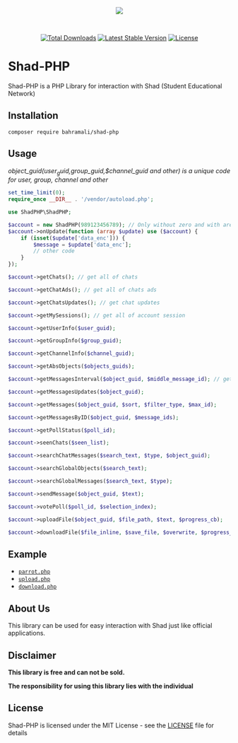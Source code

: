 <p align="center">
<a href='https://web.shad.ir' target="_blank">
<img src='https://bahramali.ir/img/shad.logo.png'></img></a></p>
<br />
<p align="center">
<a href="https://packagist.org/packages/bahramali/shad-php" target="_blank"><img src="https://img.shields.io/packagist/dt/bahramali/shad-php" alt="Total Downloads"></a>
<a href="https://packagist.org/packages/bahramali/shad-php" target="_blank"><img src="https://img.shields.io/packagist/v/bahramali/shad-php" alt="Latest Stable Version"></a>
<a href="https://packagist.org/packages/bahramali/shad-php" target="_blank"><img src="https://img.shields.io/packagist/l/bahramali/shad-php" alt="License"></a>
</p>

# Shad-PHP
Shad-PHP is a PHP Library for interaction with Shad (Student Educational Network)

## Installation
```
composer require bahramali/shad-php
```
## Usage
*object_guid($user_guid,$group_guid,$channel_guid and other) is a unique code for user, group, channel and other*
```php
set_time_limit(0);
require_once __DIR__ . '/vendor/autoload.php';

use ShadPHP\ShadPHP;

$account = new ShadPHP(989123456789); // Only without zero and with area code 98
$account->onUpdate(function (array $update) use ($account) {
    if (isset($update['data_enc'])) {
        $message = $update['data_enc'];
        // other code
    }
});

```
```php
$account->getChats(); // get all of chats

$account->getChatAds(); // get all of chats ads

$account->getChatsUpdates(); // get chat updates

$account->getMySessions(); // get all of account session

$account->getUserInfo($user_guid);

$account->getGroupInfo($group_guid);

$account->getChannelInfo($channel_guid);

$account->getAbsObjects($objects_guids);

$account->getMessagesInterval($object_guid, $middle_message_id); // get message content by message id

$account->getMessagesUpdates($object_guid);

$account->getMessages($object_guid, $sort, $filter_type, $max_id);

$account->getMessagesByID($object_guid, $message_ids);

$account->getPollStatus($poll_id);

$account->seenChats($seen_list);

$account->searchChatMessages($search_text, $type, $object_guid);

$account->searchGlobalObjects($search_text);

$account->searchGlobalMessages($search_text, $type);

$account->sendMessage($object_guid, $text);

$account->votePoll($poll_id, $selection_index);

$account->uploadFile($object_guid, $file_path, $text, $progress_cb);

$account->downloadFile($file_inline, $save_file, $overwrite, $progress_cb);

```
## Example
* [`parrot.php`](https://github.com/ErfanBahramali/Shad-PHP/blob/main/examples/parrot.php) 
* [`upload.php`](https://github.com/ErfanBahramali/Shad-PHP/blob/main/examples/upload.php) 
* [`download.php`](https://github.com/ErfanBahramali/Shad-PHP/blob/main/examples/download.php) 

## About Us
This library can be used for easy interaction with Shad just like official applications.

## Disclaimer


<b>This library is free and can not be sold.</b>


<b>The responsibility for using this library lies with the individual</b>


## License
Shad-PHP is licensed under the MIT License - see the [LICENSE](LICENSE) file for details

